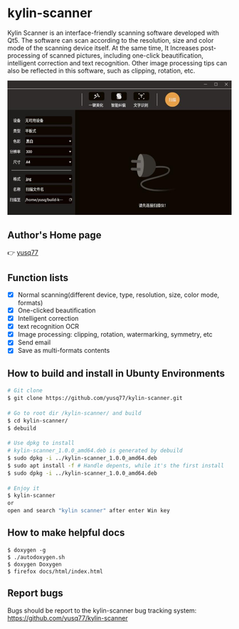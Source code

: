 # kylin-scanner
Kylin Scanner is an interface-friendly scanning software developed with Qt5.
The software can scan according to the resolution, size and color mode of
the scanning device itself. At the same time, It Increases post-processing of scanned pictures,
including one-click beautification, intelligent correction and text recognition.
Other image processing tips can also be reflected in this software, such as clipping, rotation, etc.

![Main Picture](docs/scan.jpg)

## Author's Home page
:point_right:  [yusq77](https://yusq77.github.io/)

## Function lists
- [x] Normal scanning(different device, type, resolution, size, color mode, formats)
- [x] One-clicked beautification
- [x] Intelligent correction
- [x] text recognition OCR
- [x] Image processing: clipping, rotation, watermarking, symmetry, etc
- [x] Send email
- [x] Save as multi-formats contents

## How to build and install in Ubunty Environments
``` bash
# Git clone
$ git clone https://github.com/yusq77/kylin-scanner.git

# Go to root dir /kylin-scanner/ and build
$ cd kylin-scanner/
$ debuild

# Use dpkg to install
# kylin-scanner_1.0.0_amd64.deb is generated by debuild
$ sudo dpkg -i ../kylin-scanner_1.0.0_amd64.deb
$ sudo apt install -f # Handle depents, while it's the first install
$ sudo dpkg -i ../kylin-scanner_1.0.0_amd64.deb

# Enjoy it
$ kylin-scanner
or
open and search "kylin scanner" after enter Win key
```

## How to make helpful docs
```
$ doxygen -g
$ ./autodoxygen.sh
$ doxygen Doxygen
$ firefox docs/html/index.html
```

## Report bugs
Bugs should be report to the kylin-scanner bug tracking system: https://github.com/yusq77/kylin-scanner
